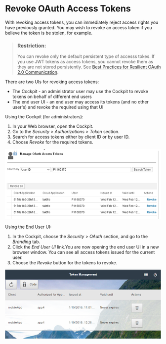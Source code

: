 <!-- loiof5eac83ceb4d4d72b64424f518f878fd -->

# Revoke OAuth Access Tokens

With revoking access tokens, you can immediately reject access rights you have previously granted. You may wish to revoke an access token if you believe the token is be stolen, for example.

> ### Restriction:  
> You can revoke only the default persistent type of accesss tokes. If you use JWT tokens as access tokens, you cannot revoke them as they are not stored persistently. See [Best Practices for Resilient OAuth 2.0 Communication](best-practices-for-resilient-oauth-2-0-communication-11fe332.md).

There are two UIs for revoking access tokens:

-   The Cockpit - an administrator user may use the Cockpit to revoke tokens on behalf of different end users
-   The end user UI - an end user may access its tokens \(and no other user's\) and revoke the required using that UI

Using the Cockpit \(for administrators\):

1.  In your Web browser, open the Cockpit.
2.  Go to the *Security* \> *Authorizations* \> *Token* section.
3.  Search for access tokens either by client ID or by user ID.
4.  Choose *Revoke* for the required tokens.

![](images/Tokens_tab_8bc06d3.png)

Using the End User UI:

1.  In the Cockpit, choose the *Security* \> *OAuth* section, and go to the *Branding* tab.
2.  Click the *End User UI* link.You are now opening the end user UI in a new browser window. You can see all access tokens issued for the current user.
3.  Choose the *Revoke* button for the tokens to revoke.

![](images/Tokens_End_User_UI_9b38434.png)

